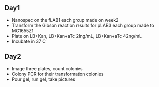 Day1
--
* Nanospec on the fLAB1 each group made on week2
* Transform the Gibson reaction results for pLAB3 each group made to MG1655Z1
* Plate on LB+Kan, LB+Kan+aTc 21ng/mL, LB+Kan+aTc 42ng/mL
* Incubate in 37 C

Day2
--
* Image three plates, count colonies
* Colony PCR for their transformation colonies
* Pour gel, run gel, take pictures
